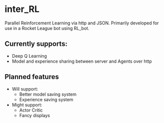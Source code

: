 # inter_RL

Parallel Reinforcement Learning via http and JSON.
Primarily developed for use in a Rocket League bot using RL_bot.

## Currently supports:
- Deep Q Learning
- Model and experience sharing between server and Agents over http

## Planned features
- Will support:
    - Better model saving system
    - Experience saving system
- Might support:
    - Actor Critic
    - Fancy displays